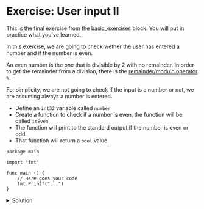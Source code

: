 # Exercise: User input II

This is the final exercise from the basic_exercises block. You will put in practice what you've learned.

In this exercise, we are going to check wether the user has entered a number and if the number is even.

An even number is the one that is divisible by 2 with no remainder.
In order to get the remainder from a division, there is the [remainder/modulo operator](https://en.wikipedia.org/wiki/Modulo) `%`.

For simplicity, we are not going to check if the input is a number or not, we are assuming always a number is entered.

- Define an `int32` variable called `number`
- Create a function to check if a number is even, the function will be called `isEven`
- The function will print to the standard output if the number is even or odd.
- That function will return a `bool` value.

```golang
package main

import "fmt"

func main () {
	// Here goes your code
	fmt.Printf("...")
}
```

<details>
<summary> Solution: </summary>

```golang
package main

import "fmt"

func main () {
	var number int32
	fmt.Println("Enter a number: ")
	fmt.Scanln(&number)

	isEven(number)
}

func isEven(number int32) bool {
	if (number % 2 == 0) {
		fmt.Println("is even")
		return true
	}  else { 
		fmt.Println("is odd")
		return false
	}
}
```

</details>
